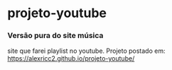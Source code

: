 # projeto-youtube
### Versão pura do site música
site que farei playlist no youtube.
Projeto postado em: https://alexricc2.github.io/projeto-youtube/
